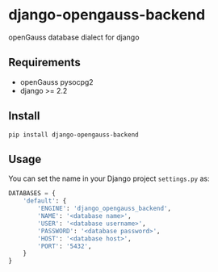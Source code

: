 # django-opengauss-backend

openGauss database dialect for django

## Requirements

- openGauss pysocpg2
- django >= 2.2

## Install

```shell
pip install django-opengauss-backend
```

## Usage

You can set the name in your Django project `settings.py` as:

```python
DATABASES = {
    'default': {
        'ENGINE': 'django_opengauss_backend',
        'NAME': '<database name>',
        'USER': '<database username>',
        'PASSWORD': '<database password>',
        'HOST': '<database host>',
        'PORT': '5432',
    }
}
```
